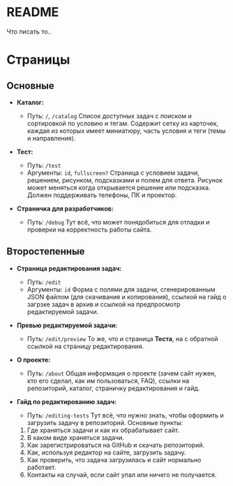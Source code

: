 # README
Что писать то..

# Страницы
## Основные
- **Каталог:**
  - Путь: `/`, `/catalog`
  Список доступных задач с поиском и сортировкой по условию и тегам. Содержит сетку из карточек, каждая из которых имеет миниатюру, часть условия и теги (темы и направления).

- **Тест:**
  - Путь: `/test`
  - Аргументы: `id`, `fullscreen?`
  Страница с условием задачи, решением, рисунком, подсказками и полем для ответа. Рисунок может меняться когда открывается решение или подсказка. Должен поддерживать телефоны, ПК и проектор.

- **Страничка для разработчиков:**
  - Путь: `/debug`
   Тут всё, что может понядобиться для отладки и проверки на корректность работы сайта.

## Второстепенные
- **Страница редактирования задач:**
  - Путь: `/edit`
  - Аргументы: `id`
  Форма с полями для задачи, сгенерированным JSON файлом (для скачивания и копирования), ссылкой на гайд о загрзке задач в архив и ссылкой на предпросмотр редактируемой задачи.

- **Превью редактируемой задачи:**
  - Путь: `/edit/preview`
  То же, что и страница **Теста**, на с обратной ссылкой на страницу редактирования.

- **О проекте:**
  - Путь: `/about`
  Общая информация о проекте (зачем сайт нужен, кто его сделал, как им пользоваться, FAQ), ссылки на репозиторий, каталог, страничку редактирования и гайд.

- **Гайд по редактированию задач:**
  - Путь: `/editing-tests`
  Тут всё, что нужно знать, чтобы оформить и загрузить задачу в репозиторий.
  Основные пункты:
  1. Где храняться задачи и как их обрабатывает сайт.
  2. В каком виде храняться задачи.
  3. Как зарегистрироваться на GitHub и скачать репозиторий.
  4. Как, используя редактор на сайте, загрузить задачу.
  5. Как проверить, что задача загрузилась и сайт нормально работает.
  6. Контакты на случай, если сайт упал или ничего не получается.
